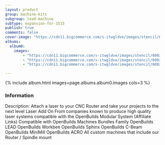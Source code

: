 ```yaml
---
layout: product
group: machine-kits
subgroup: lead-machine
subtype: expansion-for-1515
publish: true
comments: false
cover-image: "https://cdn11.bigcommerce.com/s-itwgldve/images/stencil/608x608/products/4048/8107/Jtech_Laset_Lead__34188.1675310613.png?c=2"
albums:
  album0:
    images:
        - "https://cdn11.bigcommerce.com/s-itwgldve/images/stencil/608x608/products/4048/8107/Jtech_Laset_Lead__34188.1675310613.png?c=2"
        - "https://cdn11.bigcommerce.com/s-itwgldve/images/stencil/608x608/products/4048/8877/Jtech_Laser_Kit-8__57517.1675310613.png?c=2"
        - "https://cdn11.bigcommerce.com/s-itwgldve/images/stencil/608x608/products/4048/8692/Jtech_Acro__63543.1675310613.png?c=2"

---
```


{% include album.html images=page.albums.album0.images cols=3 %}

### Information

Description:
 Attach a laser to your CNC Router and take your projects to the next level   Laser Add On From companies known to produce high quality laser systems compatible with the OpenBuilds Modular System (Affiliate Links) Compatible with OpenBuilds Machines Bundles Family OpenBuilds LEAD OpenBuilds Workbee OpenBuilds Sphinx OpenBuilds C-Beam OpenBuilds MiniMill OpenBuilds ACRO All custom machines that include our Router / Spindle mount   


